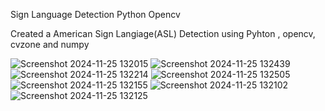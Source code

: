 Sign Language Detection Python Opencv

Created a American Sign Langiage(ASL) Detection using Pyhton , opencv, cvzone and numpy

![Screenshot 2024-11-25 132015](https://github.com/user-attachments/assets/fa05f08c-fd95-4dbb-a3b2-102e20db0da7)
![Screenshot 2024-11-25 132439](https://github.com/user-attachments/assets/aa30f5e0-b7a5-49a5-b663-80a8b3704694)
![Screenshot 2024-11-25 132214](https://github.com/user-attachments/assets/80a060df-07f3-4a94-8389-7a9c01ec833f)
![Screenshot 2024-11-25 132505](https://github.com/user-attachments/assets/01cdf53d-66c0-4071-bda7-3a8714108572)
![Screenshot 2024-11-25 132155](https://github.com/user-attachments/assets/9a758127-1687-49b7-8310-f8186d52738b)
![Screenshot 2024-11-25 132102](https://github.com/user-attachments/assets/33717812-1e44-4e65-b6fb-8e5cd86a139e)
![Screenshot 2024-11-25 132125](https://github.com/user-attachments/assets/4872679e-dc0b-4197-b074-b6e618f24398)
